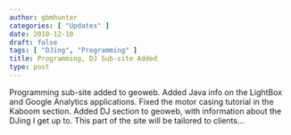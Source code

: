 ```yaml
---
author: gbmhunter
categories: [ "Updates" ]
date: 2010-12-10
draft: false
tags: [ "DJing", "Programming" ]
title: Programming, DJ Sub-site Added
type: post
---
```


Programming sub-site added to geoweb. Added Java info on the LightBox and Google Analytics applications. Fixed the motor casing tutorial in the Kaboom section. Added DJ section to geoweb, with information about the DJing I get up to. This part of the site will be tailored to clients...
